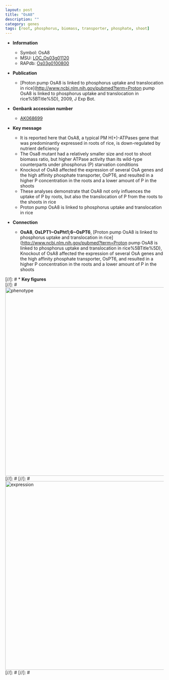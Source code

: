 ```yaml
---
layout: post
title: "OsA8"
description: ""
category: genes
tags: [root, phosphorus, biomass, transporter, phosphate, shoot]
---
```


* **Information**  
    + Symbol: OsA8  
    + MSU: [LOC_Os03g01120](http://rice.plantbiology.msu.edu/cgi-bin/ORF_infopage.cgi?orf=LOC_Os03g01120)  
    + RAPdb: [Os03g0100800](http://rapdb.dna.affrc.go.jp/viewer/gbrowse_details/irgsp1?name=Os03g0100800)  

* **Publication**  
    + [Proton pump OsA8 is linked to phosphorus uptake and translocation in rice](http://www.ncbi.nlm.nih.gov/pubmed?term=Proton pump OsA8 is linked to phosphorus uptake and translocation in rice%5BTitle%5D), 2009, J Exp Bot.

* **Genbank accession number**  
    + [AK068699](http://www.ncbi.nlm.nih.gov/nuccore/AK068699)

* **Key message**  
    + It is reported here that OsA8, a typical PM H(+)-ATPases gene that was predominantly expressed in roots of rice, is down-regulated by nutrient deficiency
    + The Osa8 mutant had a relatively smaller size and root to shoot biomass ratio, but higher ATPase activity than its wild-type counterparts under phosphorus (P) starvation conditions
    + Knockout of OsA8 affected the expression of several OsA genes and the high affinity phosphate transporter, OsPT6, and resulted in a higher P concentration in the roots and a lower amount of P in the shoots
    + These analyses demonstrate that OsA8 not only influences the uptake of P by roots, but also the translocation of P from the roots to the shoots in rice
    + Proton pump OsA8 is linked to phosphorus uptake and translocation in rice

* **Connection**  
    + __OsA8__, __OsLPT1~OsPht1;6~OsPT6__, [Proton pump OsA8 is linked to phosphorus uptake and translocation in rice](http://www.ncbi.nlm.nih.gov/pubmed?term=Proton pump OsA8 is linked to phosphorus uptake and translocation in rice%5BTitle%5D), Knockout of OsA8 affected the expression of several OsA genes and the high affinity phosphate transporter, OsPT6, and resulted in a higher P concentration in the roots and a lower amount of P in the shoots

[//]: # * **Key figures**  
[//]: # <img src="http://funRiceGenes.github.io/images/OsA8.pheno.png" alt="phenotype"  style="width: 600px;"/>
[//]: # 
[//]: # <img src="http://funRiceGenes.github.io/images/OsA8.exp.png" alt="expression"  style="width: 600px;"/>
[//]: # 
[//]: # 
